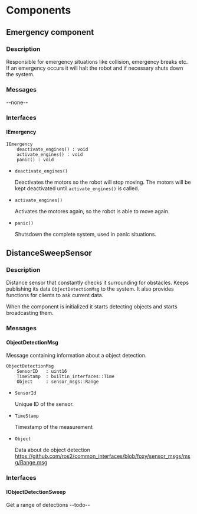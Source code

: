 # Components

## Emergency component

### Description

Responsible for emergency situations like collision, emergency breaks
etc. If an emergency occurs it will halt the robot and if necessary
shuts down the system.

### Messages

--none--

### Interfaces

#### IEmergency

    IEmergency
        deactivate_engines() : void
        activate_engines() : void
        panic() : void

-   `deactivate_engines()`

    Deactivates the motors so the robot will stop moving. The motors
    will be kept deactivated until `activate_engines()` is called.

-   `activate_engines()`

    Activates the motores again, so the robot is able to move again.

-   `panic()`

    Shutsdown the complete system, used in panic situations.

## DistanceSweepSensor

### Description

Distance sensor that constantly checks it surrounding for obstacles.
Keeps publishing its data `ObjectDetectionMsg` to the system. It also
provides functions for clients to ask current data.

When the component is initialized it starts detecting objects and starts
broadcasting them.

### Messages

#### ObjectDetectionMsg

Message containing information about a object detection.

    ObjectDetectionMsg
        SensorID   : uint16
        TimeStamp  : builtin_interfaces::Time
        Object     : sensor_msgs::Range

-   `SensorId`

    Unique ID of the sensor.

-   `TimeStamp`

    Timestamp of the measurement

-   `Object`

    Data about de object detection
    <https://github.com/ros2/common_interfaces/blob/foxy/sensor_msgs/msg/Range.msg>

### Interfaces

#### IObjectDetectionSweep

Get a range of detections --todo--
